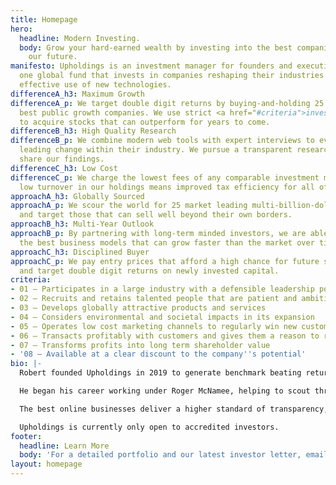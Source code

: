 ```yaml
---
title: Homepage
hero:
  headline: Modern Investing.
  body: Grow your hard-earned wealth by investing into the best companies building
    our future.
manifesto: Upholdings is an investment manager for founders and executives. We operate
  one global fund that invests in companies reshaping their industries through the
  effective use of new technologies.
differenceA_h3: Maximum Growth
differenceA_p: We target double digit returns by buying-and-holding 25 of the world’s
  best public growth companies. We use strict <a href="#criteria">investment criteria</a>
  to acquire stocks that can outperform for years to come.
differenceB_h3: High Quality Research
differenceB_p: We combine modern web tools with expert interviews to evaluate companies
  leading change within their industry. We pursue a transparent research process and
  share our findings.
differenceC_h3: Low Cost
differenceC_p: We charge the lowest fees of any comparable investment manager. And
  low turnover in our holdings means improved tax efficiency for all of our investors.
approachA_h3: Globally Sourced
approachA_p: We scour the world for 25 market leading multi-billion-dollar companies,
  and target those that can sell well beyond their own borders.
approachB_h3: Multi-Year Outlook
approachB_p: By partnering with long-term minded investors, we are able to select
  the best business models that can grow faster than the market over time.
approachC_h3: Disciplined Buyer
approachC_p: We pay entry prices that afford a high chance for future share appreciation,
  and target double digit returns on newly invested capital.
criteria:
- 01 — Participates in a large industry with a defensible leadership position
- 02 — Recruits and retains talented people that are patient and ambitious
- 03 — Develops globally attractive products and services
- 04 — Considers environmental and societal impacts in its expansion
- 05 — Operates low cost marketing channels to regularly win new customers
- 06 — Transacts profitably with customers and gives them a reason to return
- 07 — Transforms profits into long term shareholder value
- '08 — Available at a clear discount to the company''s potential'
bio: |-
  Robert founded Upholdings in 2019 to generate benchmark beating returns for the next generation of investors.

  He began his career working under Roger McNamee, helping to scout through new opportunities created by the early rise of the internet. He then joined Everlane to help grow an online-first retailer into an internationally recognized brand.

  The best online businesses deliver a higher standard of transparency, quality, and price. Upholdings was borne out of the opportunity to do exactly that with investing.

  Upholdings is currently only open to accredited investors.
footer:
  headline: Learn More
  body: 'For a detailed portfolio and our latest investor letter, email us below:'
layout: homepage
---
```


